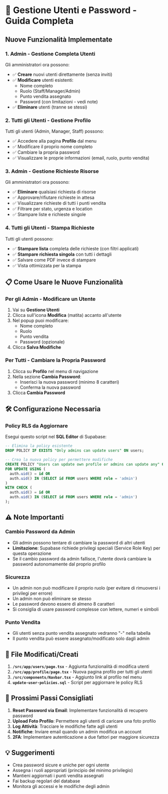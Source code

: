 # 🔐 Gestione Utenti e Password - Guida Completa

## Nuove Funzionalità Implementate

### 1. **Admin - Gestione Completa Utenti**
Gli amministratori ora possono:
- ✅ **Creare** nuovi utenti direttamente (senza inviti)
- ✅ **Modificare** utenti esistenti:
  - Nome completo
  - Ruolo (Staff/Manager/Admin)
  - Punto vendita assegnato
  - Password (con limitazioni - vedi note)
- ✅ **Eliminare** utenti (tranne se stessi)

### 2. **Tutti gli Utenti - Gestione Profilo**
Tutti gli utenti (Admin, Manager, Staff) possono:
- ✅ Accedere alla pagina **Profilo** dal menu
- ✅ Modificare il proprio nome completo
- ✅ Cambiare la propria password
- ✅ Visualizzare le proprie informazioni (email, ruolo, punto vendita)

### 3. **Admin - Gestione Richieste Risorse**
Gli amministratori ora possono:
- ✅ **Eliminare** qualsiasi richiesta di risorse
- ✅ Approvare/rifiutare richieste in attesa
- ✅ Visualizzare richieste di tutti i punti vendita
- ✅ Filtrare per stato, urgenza e location
- ✅ Stampare liste e richieste singole

### 4. **Tutti gli Utenti - Stampa Richieste**
Tutti gli utenti possono:
- ✅ **Stampare lista** completa delle richieste (con filtri applicati)
- ✅ **Stampare richiesta singola** con tutti i dettagli
- ✅ Salvare come PDF invece di stampare
- ✅ Vista ottimizzata per la stampa

## 📋 Come Usare le Nuove Funzionalità

### Per gli Admin - Modificare un Utente

1. Vai su **Gestione Utenti**
2. Clicca sull'icona **Modifica** (matita) accanto all'utente
3. Nel popup puoi modificare:
   - Nome completo
   - Ruolo
   - Punto vendita
   - Password (opzionale)
4. Clicca **Salva Modifiche**

### Per Tutti - Cambiare la Propria Password

1. Clicca su **Profilo** nel menu di navigazione
2. Nella sezione **Cambia Password**:
   - Inserisci la nuova password (minimo 8 caratteri)
   - Conferma la nuova password
3. Clicca **Cambia Password**

## 🛠️ Configurazione Necessaria

### Policy RLS da Aggiornare

Esegui questo script nel **SQL Editor** di Supabase:

```sql
-- Elimina la policy esistente
DROP POLICY IF EXISTS "Only admins can update users" ON users;

-- Crea la nuova policy per permettere modifiche
CREATE POLICY "Users can update own profile or admins can update any" ON users
FOR UPDATE USING (
  auth.uid() = id OR 
  auth.uid() IN (SELECT id FROM users WHERE role = 'admin')
)
WITH CHECK (
  auth.uid() = id OR 
  auth.uid() IN (SELECT id FROM users WHERE role = 'admin')
);
```

## ⚠️ Note Importanti

### Cambio Password da Admin
- Gli admin possono tentare di cambiare la password di altri utenti
- **Limitazione**: Supabase richiede privilegi speciali (Service Role Key) per questa operazione
- Se il cambio password da admin fallisce, l'utente dovrà cambiare la password autonomamente dal proprio profilo

### Sicurezza
- Un admin non può modificare il proprio ruolo (per evitare di rimuoversi i privilegi per errore)
- Un admin non può eliminare se stesso
- Le password devono essere di almeno 8 caratteri
- Si consiglia di usare password complesse con lettere, numeri e simboli

### Punto Vendita
- Gli utenti senza punto vendita assegnato vedranno "-" nella tabella
- Il punto vendita può essere assegnato/modificato solo dagli admin

## 📁 File Modificati/Creati

1. **`/src/app/users/page.tsx`** - Aggiunta funzionalità di modifica utenti
2. **`/src/app/profile/page.tsx`** - Nuova pagina profilo per tutti gli utenti
3. **`/src/components/Navbar.tsx`** - Aggiunto link al profilo nel menu
4. **`update-user-policies.sql`** - Script per aggiornare le policy RLS

## 🚀 Prossimi Passi Consigliati

1. **Reset Password via Email**: Implementare funzionalità di recupero password
2. **Upload Foto Profilo**: Permettere agli utenti di caricare una foto profilo
3. **Log Attività**: Tracciare le modifiche fatte agli utenti
4. **Notifiche**: Inviare email quando un admin modifica un account
5. **2FA**: Implementare autenticazione a due fattori per maggiore sicurezza

## 💡 Suggerimenti

- Crea password sicure e uniche per ogni utente
- Assegna i ruoli appropriati (principio del minimo privilegio)
- Mantieni aggiornati i punti vendita assegnati
- Fai backup regolari del database
- Monitora gli accessi e le modifiche degli admin

